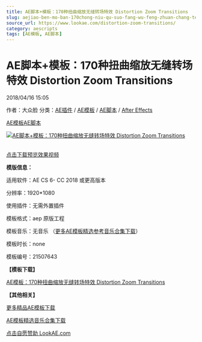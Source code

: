 ```yaml
---
title: AE脚本+模板：170种扭曲缩放无缝转场特效 Distortion Zoom Transitions
slug: aejiao-ben-mo-ban-170chong-niu-qu-suo-fang-wu-feng-zhuan-chang-te-xiao-distortion-zoom-transitions
source_url: https://www.lookae.com/distortion-zoom-transitions/
category: aescripts
tags: [AE模板, AE脚本]
---
```

# AE脚本+模板：170种扭曲缩放无缝转场特效 Distortion Zoom Transitions

2018/04/16 15:05

作者：大众脸
分类：[AE插件](https://www.lookae.com/after-effects/aechajian/) / [AE模板](https://www.lookae.com/after-effects/other-after-effects/) / [AE脚本](https://www.lookae.com/after-effects/aescripts/) / [After Effects](https://www.lookae.com/after-effects/)

[AE模板](https://www.lookae.com/tag/ae%e6%a8%a1%e6%9d%bf/)[AE脚本](https://www.lookae.com/tag/ae%e8%84%9a%e6%9c%ac/)

[![AE脚本+模板：170种扭曲缩放无缝转场特效 Distortion Zoom Transitions](https://www.lookae.com/wp-content/uploads/2018/04/Distortion-Zoom-Transitions.jpg "AE脚本+模板：170种扭曲缩放无缝转场特效 Distortion Zoom Transitions-LookAE.com")](https://www.lookae.com/wp-content/uploads/2018/04/Distortion-Zoom-Transitions.jpg)

[](https://s3.envato.com/h264-video-previews/33e0c842-412b-4972-80bd-d240ad79ff87/1705346.mp4?_=1")  
[点击下载预览效果视频](https://s3.envato.com/h264-video-previews/33e0c842-412b-4972-80bd-d240ad79ff87/1705346.mp4)

**模版信息：**

适用软件：AE CS 6- CC 2018 或更高版本

分辨率：1920\*1080

使用插件：无需外置插件

模板格式：aep 原版工程

模板音乐：无音乐 （[更多AE模板精选参考音乐合集下载](https://item.taobao.com/item.htm?spm=a1z10.1.w4004-2793089344.4.MUvxbV&id=37289930486)）

模板时长：none

模板编号：21507643

**【模板下载】**

[AE模板：170种扭曲缩放无缝转场特效 Distortion Zoom Transitions](https://lookae.ctfile.com/fs/680462-244518910)

**【其他相关】**

[更多精品AE模板下载](https://www.lookae.com/after-effects/other-after-effects/)

[AE模板精选音乐合集下载](https://item.taobao.com/item.htm?spm=a1z10.1.w4004-2793089344.4.MUvxbV&id=37289930486)

[点击自愿赞助 LookAE.com](https://www.lookae.com/sponsor/)
